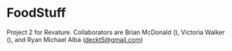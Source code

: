 # FoodStuff
Project 2 for Revature. Collaborators are Brian McDonald (), Victoria Walker (), and Ryan Michael Alba (deckt5@gmail.com)
